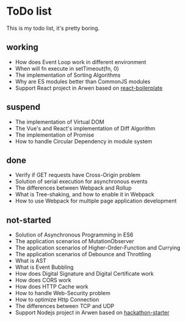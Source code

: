 # ToDo list

This is my todo list, it's pretty boring.

## working

-   How does Event Loop work in different environment
-   When will fn execute in setTimeout(fn, 0)
-   The implementation of Sorting Algorithms
-   Why are ES modules better than CommonJS modules
-   Support React project in Arwen based on [react-boilerplate](https://github.com/kawhi66/react-boilerplate)

## suspend

-   The implementation of Virtual DOM
-   The Vue's and React's implementation of Diff Algorithm
-   The implementation of Promise
-   How to handle Circular Dependency in module system

## done

-   Verify if GET requests have Cross-Origin problem
-   Solution of serial execution for asynchronous events
-   The differences between Webpack and Rollup
-   What is Tree-shaking, and how to enable it in Webpack
-   How to use Webpack for multiple page application development

## not-started

-   Solution of Asynchronous Programming in ES6
-   The application scenarios of MutationObserver
-   The application scenarios of Higher-Order-Function and Currying
-   The application scenarios of Debounce and Throttling
-   What is AST
-   What is Event Bubbling
-   How does Digital Signature and Digital Certificate work
-   How does CORS work
-   How does HTTP Cache work
-   How to handle Web-Security problem
-   How to optimize Http Connection
-   The differences between TCP and UDP
-   Support Nodejs project in Arwen based on [hackathon-starter](https://github.com/kawhi66/hackathon-starter)
